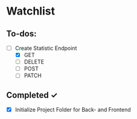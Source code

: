 # Watchlist

## To-dos:
 
- [ ] Create Statistic Endpoint
    - [x] GET
    - [ ] DELETE
    - [ ] POST
    - [ ] PATCH
 
## Completed ✓

- [x] Initialize Project Folder for Back- and Frontend
